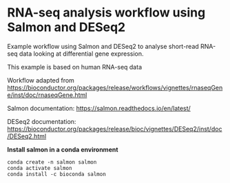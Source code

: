 # RNA-seq analysis workflow using Salmon and DESeq2

Example workflow using Salmon and DESeq2 to analyse short-read RNA-seq data looking at differential gene expression.

This example is based on human RNA-seq data

Workflow adapted from https://bioconductor.org/packages/release/workflows/vignettes/rnaseqGene/inst/doc/rnaseqGene.html

Salmon documentation: https://salmon.readthedocs.io/en/latest/

DESeq2 documentation: https://bioconductor.org/packages/release/bioc/vignettes/DESeq2/inst/doc/DESeq2.html

**Install salmon in a conda environment**

```
conda create -n salmon salmon
conda activate salmon
conda install -c bioconda salmon
```
